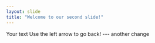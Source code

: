```yaml
---
layout: slide
title: "Welcome to our second slide!"
---
```

Your text
Use the left arrow to go back!
--- another change
